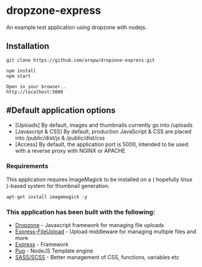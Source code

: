 # dropzone-express
An example test application using dropzone with nodejs.

## Installation
```
git clone https://github.com/arxpw/dropzone-express.git

npm install
npm start

Open in your browser..
http://localhost:5000
```

## #Default application options
* [Uploads] By default, images and thumbnails currently go into /uploads
* [Javascript & CSS] By default, production JavaScript & CSS are placed into /public/dist/js & /public/dist/css
* [Access] By default, the application port is 5000, intended to be used with a reverse proxy with NGINX or APACHE

### Requirements
This application requires ImageMagick to be installed on a ( hopefully linux )-based system for thumbnail generation.
```
apt-get install imagemagick -y
```

### This application has been built with the following:

* [Dropzone](http://www.dropzonejs.com/) - Javascript framework for managing file uploads
* [Express-FileUpload](https://github.com/richardgirges/express-fileupload) - Upload middleware for managing multiple files and more
* [Express](https://expressjs.com/) - Framework
* [Pug](https://pugjs.org) - NodeJS Template engine
* [SASS/SCSS](http://sass-lang.com/) - Better management of CSS, functions, variables etc
